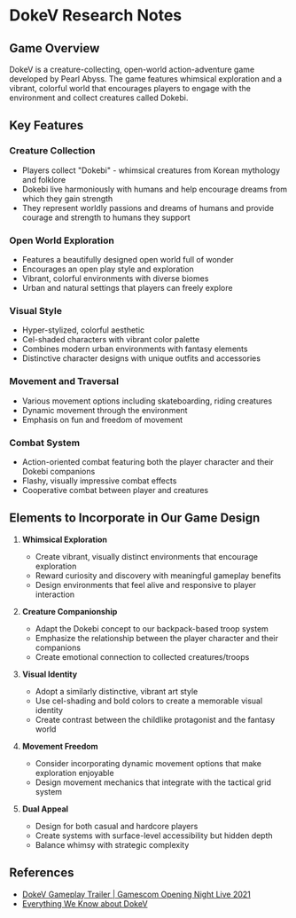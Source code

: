# DokeV Research Notes

## Game Overview
DokeV is a creature-collecting, open-world action-adventure game developed by Pearl Abyss. The game features whimsical exploration and a vibrant, colorful world that encourages players to engage with the environment and collect creatures called Dokebi.

## Key Features

### Creature Collection
- Players collect "Dokebi" - whimsical creatures from Korean mythology and folklore
- Dokebi live harmoniously with humans and help encourage dreams from which they gain strength
- They represent worldly passions and dreams of humans and provide courage and strength to humans they support

### Open World Exploration
- Features a beautifully designed open world full of wonder
- Encourages an open play style and exploration
- Vibrant, colorful environments with diverse biomes
- Urban and natural settings that players can freely explore

### Visual Style
- Hyper-stylized, colorful aesthetic
- Cel-shaded characters with vibrant color palette
- Combines modern urban environments with fantasy elements
- Distinctive character designs with unique outfits and accessories

### Movement and Traversal
- Various movement options including skateboarding, riding creatures
- Dynamic movement through the environment
- Emphasis on fun and freedom of movement

### Combat System
- Action-oriented combat featuring both the player character and their Dokebi companions
- Flashy, visually impressive combat effects
- Cooperative combat between player and creatures

## Elements to Incorporate in Our Game Design

1. **Whimsical Exploration**
   - Create vibrant, visually distinct environments that encourage exploration
   - Reward curiosity and discovery with meaningful gameplay benefits
   - Design environments that feel alive and responsive to player interaction

2. **Creature Companionship**
   - Adapt the Dokebi concept to our backpack-based troop system
   - Emphasize the relationship between the player character and their companions
   - Create emotional connection to collected creatures/troops

3. **Visual Identity**
   - Adopt a similarly distinctive, vibrant art style
   - Use cel-shading and bold colors to create a memorable visual identity
   - Create contrast between the childlike protagonist and the fantasy world

4. **Movement Freedom**
   - Consider incorporating dynamic movement options that make exploration enjoyable
   - Design movement mechanics that integrate with the tactical grid system

5. **Dual Appeal**
   - Design for both casual and hardcore players
   - Create systems with surface-level accessibility but hidden depth
   - Balance whimsy with strategic complexity

## References
- [DokeV Gameplay Trailer | Gamescom Opening Night Live 2021](https://www.youtube.com/watch?v=Bha7Y9QG5ug)
- [Everything We Know about DokeV](https://www.youtube.com/watch?v=nqTvgrKGx-8)
